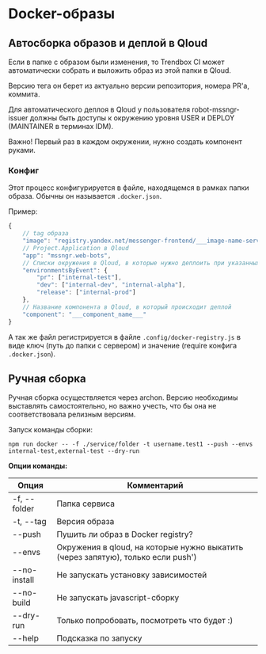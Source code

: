 # Docker-образы

## Автосборка образов и деплой в Qloud

Если в папке с образом были изменения, то Trendbox CI может автоматически собрать и выложить образ из этой папки в Qloud.

Версию тега он берет из актуально версии репозитория, номера PR'а, коммита.

Для автоматического деплоя в Qloud у пользователя robot-mssngr-issuer должны быть доступы к окружению уровня USER и DEPLOY (MAINTAINER в терминах IDM).

Важно! Первый раз в каждом окружении, нужно создать компонент руками.

### Конфиг

Этот процесс конфигурируется в файле, находящемся в рамках папки образа. Обычны он называется `.docker.json`.

Пример:

```js
{
    // tag образа
    "image": "registry.yandex.net/messenger-frontend/___image-name-server___",
    // Project.Application в Qloud
    "app": "mssngr.web-bots",
    // Списки окружения в Qloud, в которые нужно деплоить при указанных событиях
    "environmentsByEvent": {
        "pr": ["internal-test"],
        "dev": ["internal-dev", "internal-alpha"],
        "release": ["internal-prod"]
    },
    // Название компонента в Qloud, в который происходит деплой
    "component": "___component_name___"
}
```

А так же файл регистрируется в файле `.config/docker-registry.js` в виде ключ (путь до папки с сервером) и значение (require конфига `.docker.json`).

## Ручная сборка

Ручная сборка осуществляется через archon. Версию необходимы выставлять самостоятельно, но важно учесть, что бы она не соответствовала релизным версиям.

Запуск команды сборки:

```npm run docker -- -f ./service/folder -t username.test1 --push --envs internal-test,external-test --dry-run```

**Опции команды:**

| Опция | Комментарий |
| --------- | -------- |
| -f, --folder <path> | Папка сервиса |
| -t, --tag <version> | Версия образа |
|     --push | Пушить ли образ в Docker registry? |
|     --envs <envs> | Окружения в qloud, на которые нужно выкатить (через запятую), только если push')
|     --no-install | Не запускать установку зависимостей |
|     --no-build | Не запускать javascript-сборку |
|     --dry-run | Только попробовать, посмотреть что будет :) |
|     --help | Подсказка по запуску |
